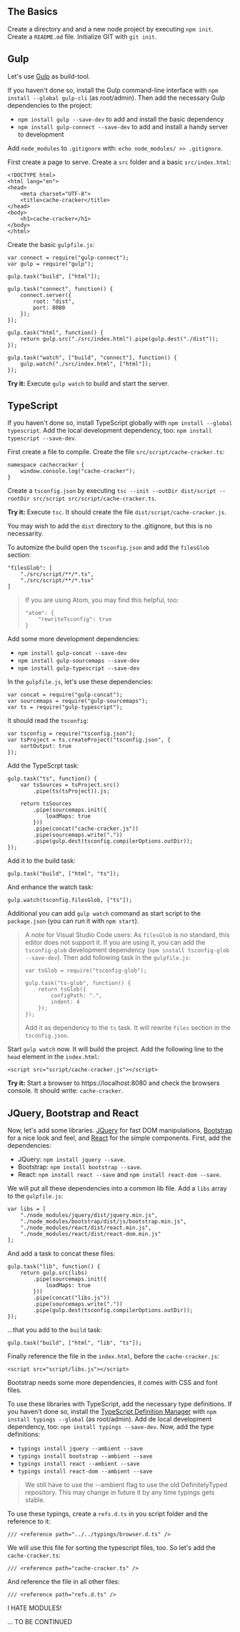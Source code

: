 ## The Basics

Create a directory and and a new node project by executing `npm init`. Create a `README.md` file. 
Initialize GIT with `git init`. 

## Gulp

Let's use [Gulp](http://gulpjs.com/) as build-tool.

If you haven't done so, install the Gulp command-line interface with `npm install --global gulp-cli`
(as root/admin). Then add the necessary Gulp dependencies to the project:

* `npm install gulp --save-dev` to add and install the basic dependency
* `npm install gulp-connect --save-dev` to add and install a handy server to development

Add `node_modules` to `.gitignore` with: `echo node_modules/ >> .gitignore`.

First create a page to serve. Create a `src` folder and a basic `src/index.html`:

    <!DOCTYPE html>
    <html lang="en">
    <head>
        <meta charset="UTF-8">
        <title>cache-cracker</title>
    </head>
    <body>
        <h1>cache-cracker</h1>
    </body>
    </html>

Create the basic `gulpfile.js`:

    var connect = require("gulp-connect");
    var gulp = require("gulp");

    gulp.task("build", ["html"]);

    gulp.task("connect", function() {
        connect.server({
            root: "dist",
            port: 8080
        });
    });

    gulp.task("html", function() {
        return gulp.src("./src/index.html").pipe(gulp.dest("./dist"));
    });

    gulp.task("watch", ["build", "connect"], function() {
        gulp.watch("./src/index.html", ["html"]);
    });

**Try it:** Execute `gulp watch` to build and start the server.

## TypeScript

If you haven't done so, install TypeScript globally with `npm install --global typescript`.
Add the local development dependency, too: `npm install typescript --save-dev`.

First create a file to compile. Create the file `src/script/cache-cracker.ts`: 

    namespace cachecracker {
        window.console.log("cache-cracker");
    }
    
Create a `tsconfig.json` by executing `tsc --init --outDir dist/script --rootDir src/script src/script/cache-cracker.ts`.

**Try it:** Execute `tsc`. It should create the file `dist/script/cache-cracker.js`.

You may wish to add the `dist` directory to the .gitignore, but this is no necessarity.

To automize the build open the `tsconfig.json` and add the `filesGlob` section:

    "filesGlob": [
        "./src/script/**/*.ts",
        "./src/script/**/*.tsx"
    ]

> If you are using Atom, you may find this helpful, too:
>   
>     "atom": {
>         "rewriteTsconfig": true
>     }
  
Add some more development dependencies:

* `npm install gulp-concat --save-dev`
* `npm install gulp-sourcemaps --save-dev`
* `npm install gulp-typescript --save-dev`

In the `gulpfile.js`, let's use these dependencies:

    var concat = require("gulp-concat");
    var sourcemaps = require("gulp-sourcemaps");
    var ts = require("gulp-typescript");

It should read the `tsconfig`:

    var tsconfig = require("tsconfig.json");
    var tsProject = ts.createProject("tsconfig.json", {
        sortOutput: true
    });

Add the TypeScrpt task:

    gulp.task("ts", function() {
        var tsSources = tsProject.src()
            .pipe(ts(tsProject)).js;

        return tsSources
            .pipe(sourcemaps.init({
                loadMaps: true
            }))
            .pipe(concat("cache-cracker.js"))
            .pipe(sourcemaps.write("."))
            .pipe(gulp.dest(tsconfig.compilerOptions.outDir));
    });

Add it to the build task:

    gulp.task("build", ["html", "ts"]);

And enhance the watch task:

    gulp.watch(tsconfig.filesGlob, ["ts"]);

Additional you can add `gulp watch` command as start script to the `package.json` (you can
run it with `npm start`).

> A note for Visual Studio Code users: As `filesGlob` is no standard, this editor does not support it.
> If you are using it, you can add the `tsconfig-glob` development dependency (`npm install tsconfig-glob --save-dev`).
> Then add following task in the `gulpfile.js`:
> 
>     var tsGlob = require("tsconfig-glob");
> 
>     gulp.task("ts-glob", function() {
>         return tsGlob({
>             configPath: ".",
>             indent: 4
>         });
>     });
> 
> Add it as dependency to the `ts` task. It will rewrite `files` section in the `tsconfig.json`.

Start `gulp watch` now. It will build the project. Add the following line to the `head` element in the `index.html`:

    <script src="script/cache-cracker.js"></script>

**Try it:** Start a browser to https://localhost:8080 and check the browsers console. It should write: `cache-cracker`.

## JQuery, Bootstrap and React 

Now, let's add some libraries. [JQuery](https://jquery.com/) for fast DOM manipulations, 
[Bootstrap](http://getbootstrap.com/) for a nice look and feel, and [React](https://facebook.github.io/react/)
for the simple components. First, add the dependencies: 

* JQuery: `npm install jquery --save`.
* Bootstrap: `npm install bootstrap --save`.
* React: `npm install react --save` and `npm install react-dom --save`.

We will put all these dependencies into a common lib file. Add a `libs` array to the `gulpfile.js`:

    var libs = [
        "./node_modules/jquery/dist/jquery.min.js",
        "./node_modules/bootstrap/dist/js/bootstrap.min.js",
        "./node_modules/react/dist/react.min.js",
        "./node_modules/react/dist/react-dom.min.js"
    ];

And add a task to concat these files:

    gulp.task("lib", function() {
        return gulp.src(libs)
            .pipe(sourcemaps.init({
                loadMaps: true
            }))
            .pipe(concat("libs.js"))
            .pipe(sourcemaps.write("."))
            .pipe(gulp.dest(tsconfig.compilerOptions.outDir));
    });

...that you add to the `build` task:

    gulp.task("build", ["html", "lib", "ts"]); 

Finally reference the file in the `index.html`, before the `cache-cracker.js`:

    <script src="script/libs.js"></script>

Bootstrap needs some more dependencies, it comes with CSS and font files.



To use these libraries with TypeScript, add the necessary type definitions. If you haven't done so, 
install the [TypeScript Definition Manager](https://github.com/typings/typings)
with `npm install typings --global` (as root/admin). Add de local development dependency, too:
`npm install typings --save-dev`. Now, add the type definitions:

* `typings install jquery --ambient --save`
* `typings install bootstrap --ambient --save`
* `typings install react --ambient --save`
* `typings install react-dom --ambient --save`

> We still have to use the --ambient flag to use the old DefinitelyTyped repository. This may change 
> in future it by any time typings gets stable.

To use these typings, create a `refs.d.ts` in you script folder and the reference to it:

    /// <reference path="../../typings/browser.d.ts" />
    
We will use this file for sorting the typescript files, too. So let's add the `cache-cracker.ts`:

    /// <reference path="cache-cracker.ts" />

And reference the file in all other files:

    /// <reference path="refs.d.ts" />





I HATE MODULES!



... TO BE CONTINUED